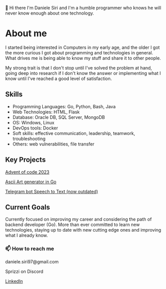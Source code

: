 👋 Hi there I'm Daniele Siri and I'm a humble programmer who knows he will never know enough about one technology.

<h1>About me</h1>
I started being interested in Computers in my early age, and the older I got the more curious I got about programming and technologies in general. What drives me is being able to know my stuff and share it to other people.

My strong trait is that I don't stop until I've solved the problem at hand, going deep into research if I don't know the answer or implementing what I know until I've reached a good level of satisfaction.

<h2>Skills</h2>
<ul>
<li>Programming Languages: Go, Python, Bash, Java</li> 
<li>Web Technologies: HTML, Flask</li>
<li>Database: Oracle DB, SQL Server, MongoDB</li>
<li>OS: Windows, Linux</li>
<li>DevOps tools: Docker</li>
<li>Soft skills: effective communication, leadership, teamwork, troubleshooting</li>
<li>Others: web vulnerabilities, file transfer</li>
</ul>

<h2>Key Projects</h2>
<a href="https://github.com/DanieleSiri/adventofcode2023">Advent of code 2023</a>

<a href="https://github.com/DanieleSiri/asciiArtGenerator">Ascii Art generator in Go</a>

<a href="https://github.com/DanieleSiri/TelegramSTT">Telegram bot Speech to Text (now outdated)</a>

<h2>Current Goals</h2>
Currently focused on improving my career and considering the path of backend developer (Go).
More than ever committed to learn new technologies, staying up to date with new cutting edge ones and improving what I already know.

<h3>📫 How to reach me</h3>
daniele.siri97@gmail.com

Sprizzi on Discord

<a href="https://www.linkedin.com/in/daniele-siri">LinkedIn</a>
